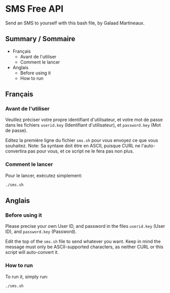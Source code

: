 # SMS Free API
Send an SMS to yourself with this bash file, by Galaad Martineaux.

## Summary / Sommaire

- Français
	- Avant de l'utiliser
	- Comment le lancer
- Anglais
	- Before using it
	- How to run

## Français

### Avant de l'utiliser
Veuillez préciser votre propre identifiant d'utilisateur, et votre mot de passe
dans les fichiers `userid.key` (Identifiant d'utilisateur),
et `password.key` (Mot de passe).

Editez la première ligne du fichier `sms.sh` pour vous envoyez ce que vous souhaitez. Note: Sa syntaxe doit être en ASCII, puisque CURL ne l'auto-convertira pas pour vous, et ce script ne le fera pas non plus.


### Comment le lancer
Pour le lancer, exécutez simplement:
```sh
./sms.sh
```


## Anglais

### Before using it
Please precise your own User ID, and password in the files `userid.key` (User ID),
and `password.key` (Password).

Edit the top of the `sms.sh` file to send whatever you want. Keep in mind the message must only be ASCII-supported characters, as neither 
CURL or this script will auto-convert it.


### How to run
To run it, simply run:
```sh
./sms.sh
```

